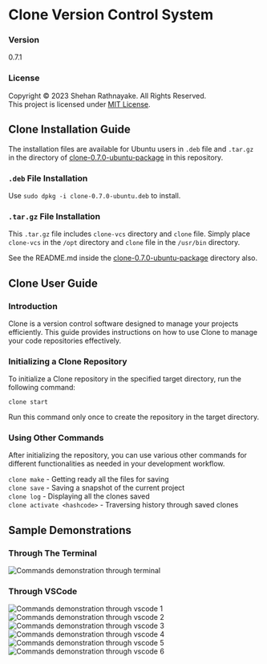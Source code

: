 # Clone Version Control System

### Version
0.7.1

### License
Copyright &copy; 2023 Shehan Rathnayake. All Rights Reserved.<br>
This project is licensed under [MIT License](License.txt).

## Clone Installation Guide

The installation files are available for Ubuntu users in ```.deb``` file and ```.tar.gz``` in the directory of [clone-0.7.0-ubuntu-package](clone-0.7.0-ubuntu-package/) in this repository.

### ```.deb``` File Installation
Use ```sudo dpkg -i clone-0.7.0-ubuntu.deb``` to install.


### ```.tar.gz``` File Installation
This ```.tar.gz``` file includes ```clone-vcs``` directory and ```clone``` file. Simply place ```clone-vcs``` in the ```/opt``` directory and ```clone``` file in the ```/usr/bin``` directory.


See the README.md inside the [clone-0.7.0-ubuntu-package](clone-0.7.0-ubuntu-package/) directory also.

## Clone User Guide

### Introduction
Clone is a version control software designed to manage your projects efficiently. This guide provides instructions on how to use Clone to manage your code repositories effectively.

### Initializing a Clone Repository
To initialize a Clone repository in the specified target directory, run the following command:

```clone start```

Run this command only once to create the repository in the target directory.

### Using Other Commands
After initializing the repository, you can use various other commands for different functionalities as needed in your development workflow.

```clone make``` - Getting ready all the files for saving<br>
```clone save``` - Saving a snapshot of the current project<br>
```clone log``` - Displaying all the clones saved<br>
```clone activate <hashcode>``` - Traversing history through saved clones<br>

## Sample Demonstrations

### Through The Terminal
![Commands demonstration through terminal](img/demo-img-terminal.png)

### Through VSCode
![Commands demonstration through vscode 1](img/demo-img-vscode1.png)
![Commands demonstration through vscode 2](img/demo-img-vscode2.png)
![Commands demonstration through vscode 3](img/demo-img-vscode3.png)
![Commands demonstration through vscode 4](img/demo-img-vscode4.png)
![Commands demonstration through vscode 5](img/demo-img-vscode5.png)
![Commands demonstration through vscode 6](img/demo-img-vscode6.png)


